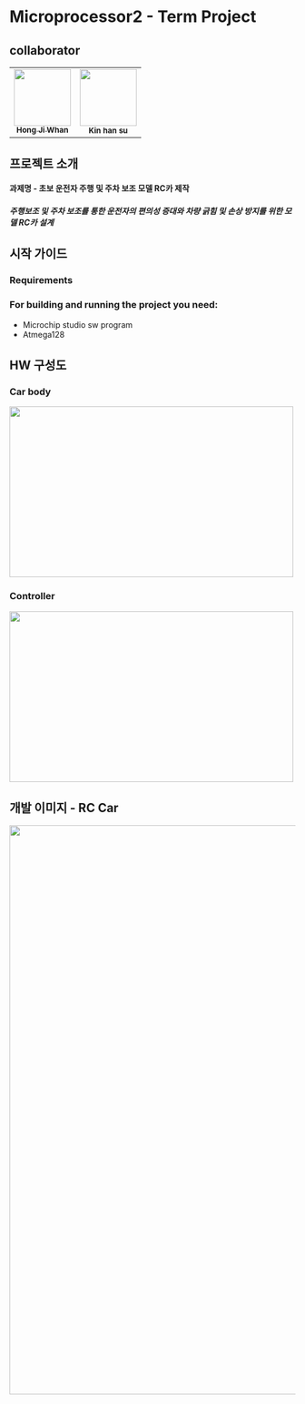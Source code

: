 # Microprocessor2 - Term Project  
## collaborator
<table>
  <tr>
  <!--
  <td align="center"><b>Team Leader</b></sub></a><br /></td>
  <td align="center"><b>Autonomous Driving</b></sub></a><br /></td>
  <td align="center"><b>S/W</b></sub></a><br /></td>
  <td align="center"><b>S/W</b></sub></a><br /></td>
  -->
  </tr>
    <td align="center"><a href="https://github.com/HJW-storage"><img src="https://user-images.githubusercontent.com/103934004/229440749-5e448f84-ee88-48d5-8d2e-22881c1d4baf.jpeg" width="100px;" alt=""/><br /><sub><b>Hong Ji Whan</b></sub></a><br /></td>
    <td align="center"><img src="https://user-images.githubusercontent.com/113449410/231176805-0df7a553-98de-4d5c-a073-c084e019d3ac.jpg" width="100px;" alt=""/><br /><sub><b>Kin han su</b></sub><br /></td>
  </tr>
</table>
<!-- ![RC_CAR body](https://user-images.githubusercontent.com/113449410/231169656-a39c019c-36e5-48e5-b870-96224d49c9e3.jpg) -->

<!-- ### 이미지 사이즈 조절 -->



## 프로젝트 소개
#### 과제명 - 초보 운전자 주행 및 주차 보조 모델 RC카 제작
##### 주행보조 및 주차 보조를 통한 운전자의 편의성 증대와 차량 긁힘 및 손상 방지를 위한 모델 RC카 설계

## 시작 가이드
### Requirements  
### For building and running the project you need:
* Microchip studio sw program 
* Atmega128 
    
## HW 구성도 
### Car body
<img src="https://user-images.githubusercontent.com/113449410/231181395-a209ace5-1c47-425d-8cff-d4a0e292b178.png"  width="500" height="300">

### Controller
<img src="https://user-images.githubusercontent.com/113449410/231181509-5d642896-f78a-47aa-9b83-5dc152e6be20.png"  width="500" height="300">

## 개발 이미지 - RC Car
<img src="https://user-images.githubusercontent.com/113449410/231169656-a39c019c-36e5-48e5-b870-96224d49c9e3.jpg"  width="700" height="1000">
